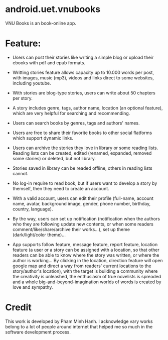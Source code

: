 # android.uet.vnubooks

VNU Books is an book-online app. 

# Feature:

  - Users can post their stories like writing a simple blog or upload their ebooks with pdf and epub formats. 
  
  - Writting stories feature allows capacity up to 10.000 words per post, with images, music (mp3), videos and links direct to some websites, including youtube.
  
  - With stories are blog-type stories, users can write about 50 chapters per story.
  
  - A story includes genre, tags, author name, location (an optional feature), which are very helpful for searching and recommending. 
  
  - Users can search books by genres, tags and authors' names.

  - Users are free to share their favorite books to other social flatforms which support dynamic links.
  
  - Users can archive the stories they love in library or some reading lists. Reading lists can be created, edited (renamed, expanded, removed some stories) or deleted, but not library.
  
  - Stories saved in library can be readed offline, others in reading lists cannot.

  - No log-in require to read book, but if users want to develop a story by themself, then they need to create an account. 
  
  - With a valid account, users can edit their profile (full-name, account name, avatar, background image, gender, phone number, birthday, country, language).
  
  - By the way, users can set up notification (notification when the authors who they are following update new contents, or when some readers comment/like/share/archive their works...), set up theme (dark/light/color theme)...
  
  - App supports follow feature, message feature, report feature, location feature (a user or a story can be assigned with a location, so that other readers can be able to know where the story was written, or where the author is working... By clicking in the location, direction feature will open google map and direct a way from readers' current locations to the story/author's location), with the target is building a community where the creativity is unleashed, the enthusiasm of true novelists is spreaded and a whole big-and-beyond-imagination worlds of words is created by love and sympathy. 

# Credit 

This work is developed by Pham Minh Hanh. I acknowledge vary works belong to a lot of people around internet that helped me so much in the software development process. 

